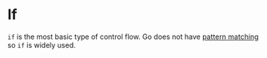 # If

`if` is the most basic type of control flow. Go does not have [pattern matching](https://en.wikipedia.org/wiki/Pattern_matching) so `if` is widely used.
